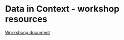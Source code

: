 # Data in Context - workshop resources

[Workshoop document](./data-in-context-workshop-document.pdf)
